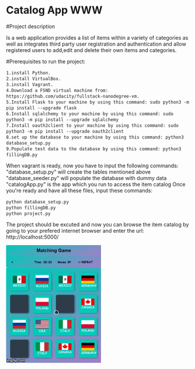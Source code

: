 # Catalog App WWW

#Project description 

   Is a web application provides a list of items within a variety of categories as well as integrates 
   third party user registration and authentication and allow registered users to add,edit and delete 
   their own items and categories.
    
#Prerequisites to run the project:

    1.install Python.
    2.install VirtualBox.
    3.install Vagrant.
    4.Download a FSND virtual machine from: https://github.com/udacity/fullstack-nanodegree-vm. 
    5.Install Flask to your machine by using this command: sudo python3 -m pip install --upgrade flask 
    6.Install sqlalchemy to your machine by using this command: sudo python3 -m pip install --upgrade sqlalchemy 
    7.Install oauth2client to your machine by using this command: sudo python3 -m pip install --upgrade oauth2client 
    8.set up the database to your machine by using this command: python3 database_setup.py 
    9.Populate test data to the database by using this command: python3 fillingDB.py
    
   When vagrant is ready, now you have to input the following commands:
   "database_setup.py" will create the tables mentioned above
   "database_seeder.py" will populate the database with dummy data
   "catalogApp.py" is the app which you run to access the item catalog
   Once you're ready and have all these files, input these commands:

    python database_setup.py
    python fillingDB.py
    python project.py

The project should be excuted and now you can browse the item catalog by going to your prefered internet browser and enter the url: http://localhost:5000/


![demo](https://github.com/Kuldyaev/memorygame/blob/master/img/demo.gif)  
